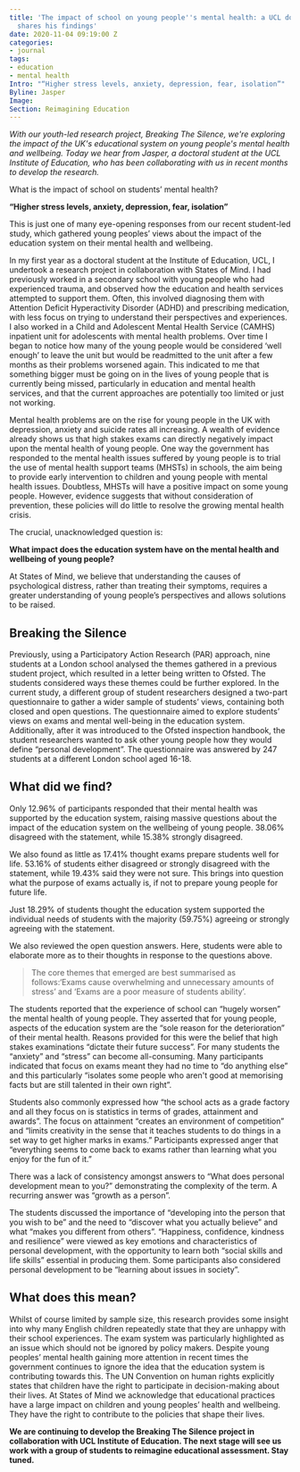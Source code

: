 ```yaml
---
title: 'The impact of school on young people''s mental health: a UCL doctoral student
  shares his findings'
date: 2020-11-04 09:19:00 Z
categories:
- journal
tags:
- education
- mental health
Intro: "“Higher stress levels, anxiety, depression, fear, isolation”"
Byline: Jasper
Image: 
Section: Reimagining Education
---
```


*With our youth-led research project, Breaking The Silence, we're exploring the impact of the UK's educational system on young people's mental health and wellbeing. Today we hear from Jasper, a doctoral student at the UCL Institute of Education, who has been collaborating with us in recent months to develop the research.* 

What is the impact of school on students’ mental health? 

**“Higher stress levels, anxiety, depression, fear, isolation”**

This is just one of many eye-opening responses from our recent student-led study, which gathered young peoples’ views about the impact of the education system on their mental health and wellbeing. 

In my first year as a doctoral student at the Institute of Education, UCL, I undertook a research project in collaboration with States of Mind. I had previously worked in a secondary school with young people who had experienced trauma, and observed how the education and health services attempted to support them. Often, this involved diagnosing them with Attention Deficit Hyperactivity Disorder (ADHD) and prescribing medication, with less focus on trying to understand their perspectives and experiences. I also worked in a Child and Adolescent Mental Health Service (CAMHS) inpatient unit for adolescents with mental health problems. Over time I began to notice how many of the young people would be considered ‘well enough’ to leave the unit but would be readmitted to the unit after a few months as their problems worsened again. This indicated to me that something bigger must be going on in the lives of young people that is currently being missed, particularly in education and mental health services, and that the current approaches are potentially too limited or just not working.

Mental health problems are on the rise for young people in the UK with depression, anxiety and suicide rates all increasing. A wealth of evidence already shows us that high stakes exams can directly negatively impact upon the mental health of young people.  One way the government has responded to the mental health issues suffered by young people is to trial the use of mental health support teams (MHSTs) in schools, the aim being to provide early intervention to children and young people with mental health issues. Doubtless, MHSTs will have a positive impact on some young people. However, evidence suggests that without consideration of prevention, these policies will do little to resolve the growing mental health crisis.

The crucial, unacknowledged question is:

**What impact does the education system have on the mental health and wellbeing of young people?**

At States of Mind, we believe that understanding the causes of psychological distress, rather than treating their symptoms, requires a greater understanding of young people’s perspectives and allows solutions to be raised. 

## Breaking the Silence 

Previously, using a Participatory Action Research (PAR) approach, nine students at a London school analysed the themes gathered in a previous student project, which resulted in a letter being written to Ofsted. The students considered ways these themes could be further explored. In the current study, a different group of student researchers designed a two-part questionnaire to gather a wider sample of students’ views, containing both closed and open questions. The questionnaire aimed to explore students’ views on exams and mental well-being in the education system. Additionally, after it was introduced to the Ofsted inspection handbook, the student researchers wanted to ask other young people how they would define “personal development”. The questionnaire was answered by 247 students at a different London school aged 16-18.

## What did we find?  

Only 12.96% of participants responded that their mental health was supported by the education system, raising massive questions about the impact of the education system on the wellbeing of young people. 38.06% disagreed with the statement, while 15.38% strongly disagreed.  






We also found as little as 17.41% thought exams prepare students well for life. 53.16% of students either disagreed or strongly disagreed with the statement, while 19.43% said they were not sure. This brings into question what the purpose of exams actually is, if not to prepare young people for future life.



Just 18.29% of students thought the education system supported the individual needs of students with the majority (59.75%) agreeing or strongly agreeing with the statement.



We also reviewed the open question answers. Here, students were able to elaborate more as to their thoughts in response to the questions above. 

> The core themes that emerged are best summarised as follows:‘Exams cause overwhelming and unnecessary amounts of stress’ and ‘Exams are a poor measure of students ability’.

The students reported that the experience of school can “hugely worsen” the mental health of young people. They asserted that for young people, aspects of the education system are the “sole reason for the deterioration” of their mental health. Reasons provided for this were the belief that high stakes examinations “dictate their future success”. For many students the “anxiety” and “stress” can become all-consuming. Many participants indicated that focus on exams meant they had no time to “do anything else” and this particularly “isolates some people who aren't good at memorising facts but are still talented in their own right”.

Students also commonly expressed how “the school acts as a grade factory and all they focus on is statistics in terms of grades, attainment and awards”. The focus on attainment “creates an environment of competition” and “limits creativity in the sense that it teaches students to do things in a set way to get higher marks in exams.” Participants expressed anger that “everything seems to come back to exams rather than learning what you enjoy for the fun of it.” 

There was a lack of consistency amongst answers to “What does personal development mean to you?” demonstrating the complexity of the term. A recurring answer was “growth as a person”.

The students discussed the importance of “developing into the person that you wish to be” and the need to “discover what you actually believe” and what “makes you different from others”. “Happiness, confidence, kindness and resilience” were viewed as key emotions and characteristics of personal development, with the opportunity to learn both “social skills and life skills” essential in producing them. Some participants also considered personal development to be “learning about issues in society”. 

## What does this mean?

Whilst of course limited by sample size, this research provides some insight into why many English children repeatedly state that they are unhappy with their school experiences. The exam system was particularly highlighted as an issue which should not be ignored by policy makers. Despite young peoples’ mental health gaining more attention in recent times the government continues to ignore the idea that the education system is contributing towards this. The UN Convention on human rights explicitly states that children have the right to participate in decision-making about their lives. At States of Mind we acknowledge that educational practices have a large impact on children and young peoples’ health and wellbeing. They have the right to contribute to the policies that shape their lives. 

**We are continuing to develop the Breaking The Silence project in collaboration with UCL Institute of Education. The next stage will see us work with a group of students to reimagine educational assessment. Stay tuned.**